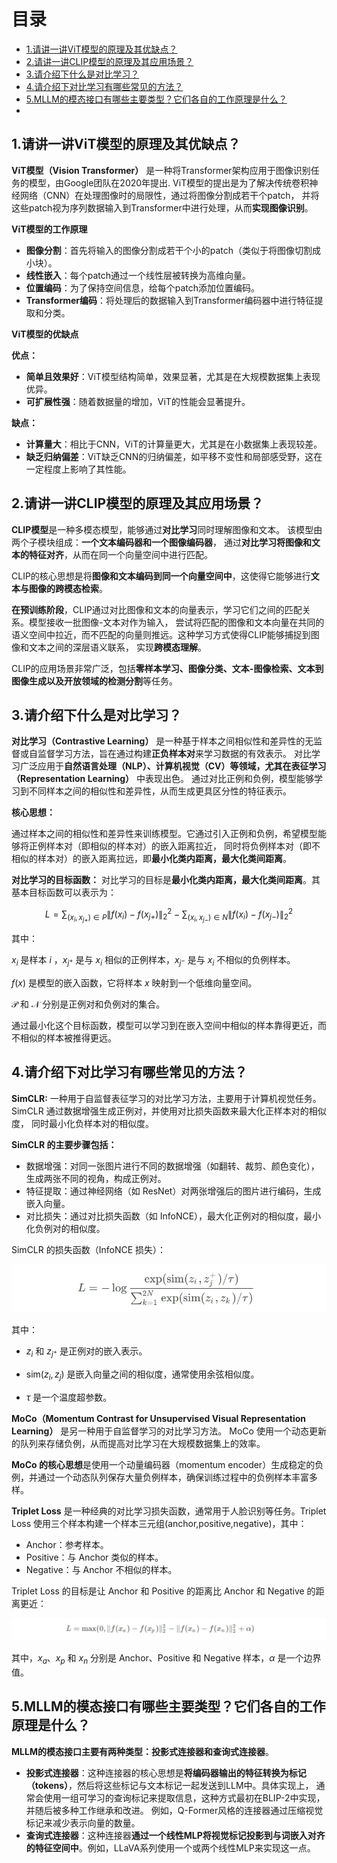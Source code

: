 # 目录

- [1.请讲一讲ViT模型的原理及其优缺点？](#1.请讲一讲ViT模型的原理及其优缺点？)
- [2.请讲一讲CLIP模型的原理及其应用场景？](2.请讲一讲CLIP模型的原理及其应用场景？)
- [3.请介绍下什么是对比学习？](#3.请介绍下什么是对比学习？)
- [4.请介绍下对比学习有哪些常见的方法？](#4.请介绍下对比学习有哪些常见的方法？)
- [5.MLLM的模态接口有哪些主要类型？它们各自的工作原理是什么？](#5.MLLM的模态接口有哪些主要类型？它们各自的工作原理是什么？)
- 


<h2 id="1.请讲一讲ViT模型的原理及其优缺点？">1.请讲一讲ViT模型的原理及其优缺点？</h2>

**ViT模型（Vision Transformer）** 是一种将Transformer架构应用于图像识别任务的模型，由Google团队在2020年提出.
ViT模型的提出是为了解决传统卷积神经网络（CNN）在处理图像时的局限性，通过将图像分割成若干个patch，
并将这些patch视为序列数据输入到Transformer中进行处理，从而**实现图像识别**。

**ViT模型的工作原理**

- **图像分割‌**：首先将输入的图像分割成若干个小的patch（类似于将图像切割成小块）。
- **线性嵌入**‌：每个patch通过一个线性层被转换为高维向量。
- **位置编码‌**：为了保持空间信息，给每个patch添加位置编码。 
- **Transformer编码**‌：将处理后的数据输入到Transformer编码器中进行特征提取和分类。

**ViT模型的优缺点**

**‌优点‌：**

- **简单且效果好**‌：ViT模型结构简单，效果显著，尤其是在大规模数据集上表现优异。
- **可扩展性强**‌：随着数据量的增加，ViT的性能会显著提升。

**‌缺点‌：**
- **计算量大**‌：相比于CNN，ViT的计算量更大，尤其是在小数据集上表现较差。
- **缺乏归纳偏差**‌：ViT缺乏CNN的归纳偏差，如平移不变性和局部感受野，这在一定程度上影响了其性能。


<h2 id="2.请讲一讲CLIP模型的原理及其应用场景？">2.请讲一讲CLIP模型的原理及其应用场景？</h2>

**CLIP模型**是一种多模态模型，能够通过**对比学习**同时理解图像和文本。‌ 该模型由两个子模块组成：**一个文本编码器和一个图像编码器**，
通过**对比学习将图像和文本的特征对齐**，从而在同一个向量空间中进行匹配。

CLIP的核心思想是将**图像和文本编码到同一个向量空间中**，这使得它能够进行**文本与图像的跨模态检索**。

**在预训练阶段**，CLIP通过对比图像和文本的向量表示，学习它们之间的匹配关系。模型接收一批图像-文本对作为输入，
尝试将匹配的图像和文本向量在共同的语义空间中拉近，而不匹配的向量则推远。这种学习方式使得CLIP能够捕捉到图像和文本之间的深层语义联系，
实现**跨模态理解**。

CLIP的应用场景非常广泛，包括**零样本学习、图像分类、文本-图像检索、文本到图像生成以及开放领域的检测分割**等任务。


<h2 id="3.请介绍下什么是对比学习？">3.请介绍下什么是对比学习？</h2>

**对比学习（Contrastive Learning）** 是一种基于样本之间相似性和差异性的无监督或自监督学习方法，旨在通过构建**正负样本对**来学习数据的有效表示。
对比学习广泛应用于**自然语言处理（NLP）、计算机视觉（CV）等领域，尤其在表征学习（Representation Learning）** 中表现出色。
通过对比正例和负例，模型能够学习到不同样本之间的相似性和差异性，从而生成更具区分性的特征表示。

**核心思想：**

通过样本之间的相似性和差异性来训练模型。它通过引入正例和负例，希望模型能够将正例样本对（即相似的样本对）的嵌入距离拉近，
同时将负例样本对（即不相似的样本对）的嵌入距离拉远，即**最小化类内距离，最大化类间距离**。

**对比学习的目标函数：**
对比学习的目标是**最小化类内距离，最大化类间距离**。其基本目标函数可以表示为：

$$
L = \sum_{(x_i, x_{j+}) \in P} \|f(x_i) - f(x_{j+})\|^2_2 - \sum_{(x_i, x_{j-}) \in N} \|f(x_i) - f(x_{j-})\|^2_2
$$

其中：

$x_i$ 是样本 $i$ ，$x_{j^+}$ 是与 $x_i$ 相似的正例样本，$x_{j^-}$ 是与 $x_i$ 不相似的负例样本。

$f(x)$ 是模型的嵌入函数，它将样本 $x$ 映射到一个低维向量空间。

$\mathcal{P}$ 和 $\mathcal{N}$ 分别是正例对和负例对的集合。

通过最小化这个目标函数，模型可以学习到在嵌入空间中相似的样本靠得更近，而不相似的样本被推得更远。


<h2 id="4.请介绍下对比学习有哪些常见的方法？">4.请介绍下对比学习有哪些常见的方法？</h2>

**SimCLR:** 一种用于自监督表征学习的对比学习方法，主要用于计算机视觉任务。SimCLR 通过数据增强生成正例对，并使用对比损失函数来最大化正样本对的相似度，
同时最小化负样本对的相似度。

**SimCLR 的主要步骤包括：**

- 数据增强：对同一张图片进行不同的数据增强（如翻转、裁剪、颜色变化），生成两张不同的视角，构成正例对。
- 特征提取：通过神经网络（如 ResNet）对两张增强后的图片进行编码，生成嵌入向量。
- 对比损失：通过对比损失函数（如 InfoNCE），最大化正例对的相似度，最小化负例对的相似度。

SimCLR 的损失函数（InfoNCE 损失）：

<div align="center">
    <img src="imgs/SimCLR对比损失函数.png" alt="SimCLR对比损失" >
</div>

其中：
- $z_i$ 和 $z_{j^+}$ 是正例对的嵌入表示。

- $\text{sim}(z_i, z_j)$ 是嵌入向量之间的相似度，通常使用余弦相似度。

- $\tau$ 是一个温度超参数。

**MoCo（Momentum Contrast for Unsupervised Visual Representation Learning）** 是另一种用于自监督学习的对比学习方法。
MoCo 使用一个动态更新的队列来存储负例，从而提高对比学习在大规模数据集上的效率。

**MoCo 的核心思想**是使用一个动量编码器（momentum encoder）生成稳定的负例，并通过一个动态队列保存大量负例样本，确保训练过程中的负例样本丰富多样。

**Triplet Loss** 是一种经典的对比学习损失函数，通常用于人脸识别等任务。Triplet Loss 使用三个样本构建一个样本三元组(anchor,positive,negative)，其中：

- Anchor：参考样本。
- Positive：与 Anchor 类似的样本。
- Negative：与 Anchor 不相似的样本。

Triplet Loss 的目标是让 Anchor 和 Positive 的距离比 Anchor 和 Negative 的距离更近：

<div align="center">
    <img src="imgs/Triplet-loss损失函数.png" alt="Triplet损失" >
</div>

其中，$x_a$、$x_p$ 和 $x_n$ 分别是 Anchor、Positive 和 Negative 样本，$\alpha$ 是一个边界值。

<h2 id="5.MLLM的模态接口有哪些主要类型？它们各自的工作原理是什么？">5.MLLM的模态接口有哪些主要类型？它们各自的工作原理是什么？</h2>

**MLLM的模态接口主要有两种类型：投影式连接器和查询式连接器**。

- **投影式连接器**：这种连接器的核心思想是**将编码器输出的特征转换为标记（tokens）**，然后将这些标记与文本标记一起发送到LLM中。具体实现上，
通常会使用一组可学习的查询标记来提取信息，这种方式最初在BLIP-2中实现，并随后被多种工作继承和改进。
例如，Q-Former风格的连接器通过压缩视觉标记来减少表示向量的数量。
- **查询式连接器**：这种连接器**通过一个线性MLP将视觉标记投影到与词嵌入对齐的特征空间中**。例如，LLaVA系列使用一个或两个线性MLP来实现这一点。

